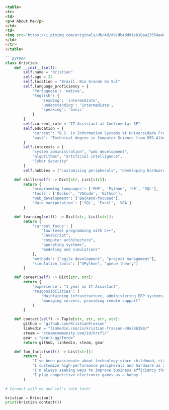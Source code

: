 ```markdown

<table>
<tr>
<td>
<p># About Me</p>
</td>
<td>
<img src="https://i.pinimg.com/originals/db/4d/dd/db4ddd1e810aa23354a464c5a9be5e99.gif" alt="GIF" style="width: 300px;"/>
</td>
</tr>
</table>

```python
class Kristian:
    def __init__(self):
        self.name = "Kristian"
        self.age = 22
        self.location = "Brazil, Rio Grande do Sul"
        self.language_proficiency = {
            'Portuguese': 'native',
            'English': {
                'reading': 'intermediate',
                'understanding': 'intermediate',
                'speaking': 'basic'
            }
        }
        self.current_role = "IT Assistant at Continental SP"
        self.education = {
            'current': "B.S. in Information Systems at Universidade Franciscana (UFN)",
            'past': "Technical degree in Computer Science from SEG Albert Einstein"
        }
        self.interests = [
            "system administration", "web development", 
            "algorithms", "artificial intelligence", 
            "Cyber Security"
        ]
        self.hobbies = ["customizing peripherals", "developing hardware", "competitive gaming"]

    def skills(self) -> Dict[str, List[str]]:
        return {
            'programming_languages': ['PHP', 'Python', 'C#', 'SQL'],
            'tools': ['Docker', 'VSCode', 'Github'],
            'web_development': ['Backend-focused'],
            'data_manipulation': ['SQL', 'Excel', 'VBA']
        }

    def learning(self() -> Dict[str, List[str]]:
        return {
            'current_focus': [
                "low-level programming with C++",
                "JavaScript",
                "computer architecture",
                "operating systems",
                "modeling and simulations"
            ],
            'methods': ["agile development", "project management"],
            'simulation_tools': ["VPython", "queue theory"]
        }

    def career(self) -> Dict[str, str]:
        return {
            'experience': "1 year as IT Assistant",
            'responsibilities': (
                "Maintaining infrastructure, administering ERP systems, "
                "managing servers, providing remote support"
            )
        }

    def contact(self) -> Tuple[str, str, str, str]:
        github = "github.com/KristianFrasson"
        linkedin = "linkedin.com/in/kristian-frasson-49a286288/"
        steam = "steamcommunity.com/id/krsfl/"
        gear = "gearz.gg/ferox"
        return github, linkedin, steam, gear

    def fun_facts(self() -> List[str]]:
        return [
            "I've been passionate about technology since childhood, starting with Minecraft plugin development.",
            "I customize high-performance peripherals and hardware as a hobby.",
            "I'm always seeking ways to improve business efficiency through technological solutions.",
            "I play competitive electronic games as a hobby."
        ]

# Connect with me and let's talk tech!

kristian = Kristian()
print(kristian.contact())
